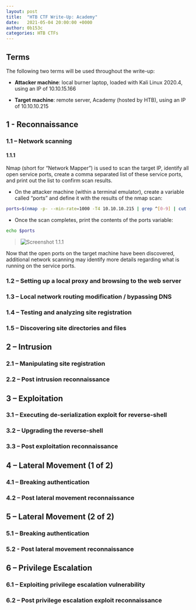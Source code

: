 ```yaml
---
layout: post
title:  "HTB CTF Write-Up: Academy"
date:   2021-05-04 20:00:00 +0000
author: 0b153c
categories: HTB CTFs
---
```


## Terms

The following two terms will be used throughout the write-up:

* **Attacker machine**: local burner laptop, loaded with Kali Linux 2020.4, using an IP of 10.10.15.166

* **Target machine**: remote server, Academy (hosted by HTB), using an IP of 10.10.10.215

## 1 - Reconnaissance

### 1.1 – Network scanning

#### 1.1.1

Nmap (short for “Network Mapper”) is used to scan the target IP, identify all open service ports, create a comma separated list of these service ports, and print out the list to confirm scan results.

* On the attacker machine (within a terminal emulator), create a variable called “ports” and define it with the results of the nmap scan:

``` bash
ports=$(nmap -p- --min-rate=1000 -T4 10.10.10.215 | grep ^[0-9] | cut -d '/' -f 1 | tr '\n' ',' | sed s/,$//)
```

* Once the scan completes, print the contents of the ports variable:

``` bash
echo $ports
```

> ![Screenshot 1.1.1](https://i.ibb.co/Ydw0Dgj/1-1-1.png)

Now that the open ports on the target machine have been discovered, additional network scanning may identify more details regarding what is running on the service ports.

### 1.2 – Setting up a local proxy and browsing to the web server

### 1.3 – Local network routing modification / bypassing DNS

### 1.4 – Testing and analyzing site registration

### 1.5 – Discovering site directories and files

## 2 – Intrusion

### 2.1 – Manipulating site registration

### 2.2 – Post intrusion reconnaissance

## 3 – Exploitation

### 3.1 – Executing de-serialization exploit for reverse-shell

### 3.2 – Upgrading the reverse-shell

### 3.3 – Post exploitation reconnaissance

## 4 – Lateral Movement (1 of 2)

### 4.1 – Breaking authentication

### 4.2 – Post lateral movement reconnaissance

## 5 – Lateral Movement (2 of 2)

### 5.1 – Breaking authentication

### 5.2 - Post lateral movement reconnaissance

## 6 – Privilege Escalation

### 6.1 – Exploiting privilege escalation vulnerability

### 6.2 – Post privilege escalation exploit reconnaissance
